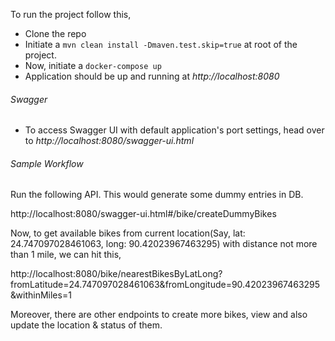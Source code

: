 To run the project follow this,

- Clone the repo
- Initiate a  `mvn clean install -Dmaven.test.skip=true` at root of the project.
- Now, initiate a `docker-compose up`
- Application should be up and running at _http://localhost:8080_


###### Swagger

- To access Swagger UI with default application's port settings, head over to _http://localhost:8080/swagger-ui.html_

###### Sample Workflow

Run the following API. This would generate some dummy entries in DB.

http://localhost:8080/swagger-ui.html#/bike/createDummyBikes

Now, to get available bikes from current location(Say, lat: 24.747097028461063, long: 90.42023967463295) with distance not more than 1 mile, we can hit this,

http://localhost:8080/bike/nearestBikesByLatLong?fromLatitude=24.747097028461063&fromLongitude=90.42023967463295&withinMiles=1

Moreover, there are other endpoints to create more bikes, view and also update the location & status of them. 